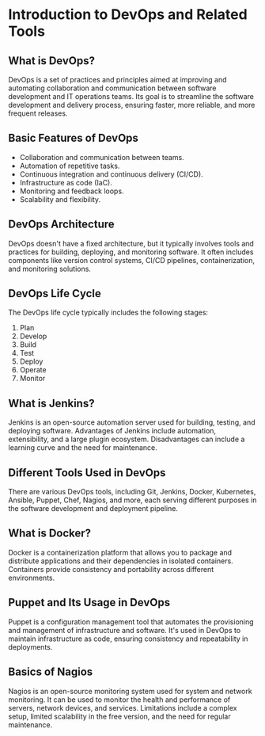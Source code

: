 # Introduction to DevOps and Related Tools

## What is DevOps?

DevOps is a set of practices and principles aimed at improving and automating collaboration and communication between software development and IT operations teams. Its goal is to streamline the software development and delivery process, ensuring faster, more reliable, and more frequent releases.

## Basic Features of DevOps

- Collaboration and communication between teams.
- Automation of repetitive tasks.
- Continuous integration and continuous delivery (CI/CD).
- Infrastructure as code (IaC).
- Monitoring and feedback loops.
- Scalability and flexibility.

## DevOps Architecture

DevOps doesn't have a fixed architecture, but it typically involves tools and practices for building, deploying, and monitoring software. It often includes components like version control systems, CI/CD pipelines, containerization, and monitoring solutions.

## DevOps Life Cycle

The DevOps life cycle typically includes the following stages:

1. Plan
2. Develop
3. Build
4. Test
5. Deploy
6. Operate
7. Monitor

## What is Jenkins?

Jenkins is an open-source automation server used for building, testing, and deploying software. Advantages of Jenkins include automation, extensibility, and a large plugin ecosystem. Disadvantages can include a learning curve and the need for maintenance.

## Different Tools Used in DevOps

There are various DevOps tools, including Git, Jenkins, Docker, Kubernetes, Ansible, Puppet, Chef, Nagios, and more, each serving different purposes in the software development and deployment pipeline.

## What is Docker?

Docker is a containerization platform that allows you to package and distribute applications and their dependencies in isolated containers. Containers provide consistency and portability across different environments.

## Puppet and Its Usage in DevOps

Puppet is a configuration management tool that automates the provisioning and management of infrastructure and software. It's used in DevOps to maintain infrastructure as code, ensuring consistency and repeatability in deployments.

## Basics of Nagios

Nagios is an open-source monitoring system used for system and network monitoring. It can be used to monitor the health and performance of servers, network devices, and services. Limitations include a complex setup, limited scalability in the free version, and the need for regular maintenance.
